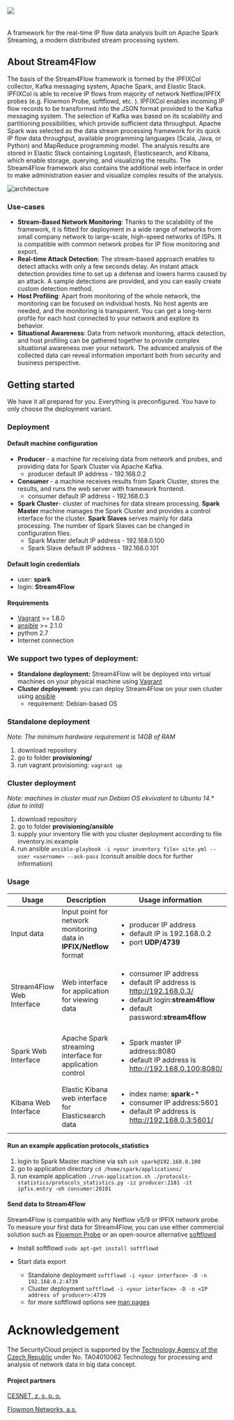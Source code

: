 <img src="https://stream4flow.ics.muni.cz/images/logo_text-small.png" style="padding-bottom: 20px"/>

A framework for the real-time IP flow data analysis built on Apache Spark Streaming, a modern distributed stream processing system.

## About Stream4Flow

The basis of the Stream4Flow framework is formed by the IPFIXCol collector, Kafka messaging system, Apache Spark, and Elastic Stack. IPFIXCol is able to receive IP flows from majority of network Netflow/IPFIX probes (e.g. Flowmon Probe, softflowd, etc. ). IPFIXCol enables incoming IP flow records to be transformed into the JSON format provided to the Kafka messaging system. The selection of Kafka was based on its scalability and partitioning possibilities, which provide sufficient data throughput. Apache Spark was selected as the data stream processing framework for its quick IP flow data throughput, available programming languages (Scala, Java, or Python) and MapReduce programming model. The analysis results are stored in Elastic Stack containing Logstash, Elasticsearch, and Kibana, which enable storage, querying, and visualizing the results. The Stream4Flow framework also contains the additional web interface in order to make administration easier and visualize complex results of the analysis.

![architecture](https://stream4flow.ics.muni.cz/images/architecture.png)

### Use-cases
- **Stream-Based Network Monitoring**: Thanks to the scalability of the framework, it is fitted for deployment in a wide range of networks from small company network to large-scale, high-speed networks of ISPs. It is compatible with common network probes for IP flow monitoring and export.
- **Real-time Attack Detection**: The stream-based approach enables to detect attacks with only a few seconds delay. An instant attack detection provides time to set up a defense and lowers harms caused by an attack. A sample detections are provided, and you can easily create custom detection method.
- **Host Profiling**: Apart from monitoring of the whole network, the monitoring can be focused on individual hosts. No host agents are needed, and the monitoring is transparent. You can get a long-term profile for each host connected to your network and explore its behavior.
- **Situational Awareness**: Data from network monitoring, attack detection, and host profiling can be gathered together to provide complex situational awareness over your network. The advanced analysis of the collected data can reveal information important both from security and business perspective.

## Getting started
We have it all prepared for you. Everything is preconfigured. You have to only choose the deployment variant.

### Deployment

#### Default machine configuration
- **Producer** - a machine for receiving data from network and probes, and providing data for Spark Cluster via Apache Kafka.
    - producer default IP address - 192.168.0.2
- **Consumer** - a machine receives results from Spark Cluster, stores the results, and runs the web server with framework frontend.
    - consumer default IP address - 192.168.0.3
- **Spark Cluster**- cluster of machines for data stream processing. **Spark Master** machine manages the Spark Cluster and provides a control interface for the cluster. **Spark Slaves** serves mainly for data processing. The number of Spark Slaves can be changed in configuration files.
    - Spark Master default IP address - 192.168.0.100
    - Spark Slave default IP address - 192.168.0.101

#### Default login credentials
- user: **spark**
- login: **Stream4Flow**

#### Requirements
- [Vagrant](https://www.vagrantup.com/) >= 1.8.0
- [ansible](https://www.ansible.com/) >= 2.1.0
- python 2.7
- Internet connection

### We support two types of deployment:
- **Standalone deployment:** Stream4Flow will be deployed into virtual machines on your physical machine using [Vagrant](https://www.vagrantup.com/)
- **Cluster deployment:** you can deploy Stream4Flow on your own cluster using [ansible](https://www.ansible.com/)
    - requirement: Debian-based OS

### Standalone deployment

_Note: The minimum hardware requirement is 14GB of RAM_

1. download repository
2. go to folder **provisioning/**
3. run vagrant provisioning: `vagrant up`


### Cluster deployment

_Note:  machines in cluster must run Debian OS ekvivalent to Ubuntu 14.* (due to initd)_

1. download repository
2. go to folder **provisioning/ansible**
3. supply your inventory file with you cluster deployment according to file inventory.ini.example
4. run ansible `ansible-playbook -i <your inventory file> site.yml --user <username> --ask-pass` (consult ansible docs for further information)

### Usage

| Usage |  Description | Usage information |
|---|---|---|
| Input data  | Input point for network monitoring data in **IPFIX/Netflow**  format | <ul><li> producer IP address</li> <li>default IP is 192.168.0.2</li> <li> port **UDP/4739** </li></ul>  |
| Stream4Flow Web Interface | Web interface for application for viewing data |<ul><li> consumer IP address</li> <li>default IP address is http://192.168.0.3/ </li><li>default login:**stream4flow**</li><li>default password:**stream4flow**</li></ul>|
| Spark Web Interface | Apache Spark streaming interface for application control | <ul><li> Spark master IP address:8080</li> <li>default IP address is http://192.168.0.100:8080/ </li></ul>|
| Kibana Web Interface | Elastic Kibana web interface for Elasticsearch data | <ul><li>index name: **spark-*** </li><li> consumer IP address:5601</li> <li>default IP address is http://192.168.0.3:5601/ </li></ul>|

#### Run an example application protocols_statistics

1. login to Spark Master machine via ssh
`ssh spark@192.168.0.100`
2. go to application directory
`cd /home/spark/applications/`
3. run example application
`./run-application.sh ./protocols-statistics/protocols_statistics.py -iz producer:2181 -it ipfix.entry -oh consumer:20101`
 

#### Send data to Stream4Flow

Stream4Flow is compatible with any Netflow v5/9 or IPFIX network probe. To measure your first data for Stream4Flow, you can use either commercial solution such as [Flowmon Probe](https://www.flowmon.com/en/products/flowmon/probe)  or an open-source alternative [softflowd](https://code.google.com/archive/p/softflowd/) 

- Install softflowd
`sudo apt-get install softflowd`

- Start data export
    - Standalone deployment
      `softflowd -i <your interface> -D -n 192.168.0.2:4739`
    - Cluster deployment 
      `softflowd -i <your interface> -D -n <IP address of producer>:4739`
    - for more softflowd options see [man pages](http://manpages.ubuntu.com/manpages/precise/man8/softflowd.8.html)
    
# Acknowledgement
   
The SecurityCloud project is supported by the [Technology Agency of the Czech Republic](https://www.tacr.cz/) under No. TA04010062 Technology for processing and analysis of network data in big data concept.

#### Project partners

[CESNET, z. s. p. o.](https://www.cesnet.cz/?lang=en)

[Flowmon Networks, a.s.](https://www.flowmon.com/)